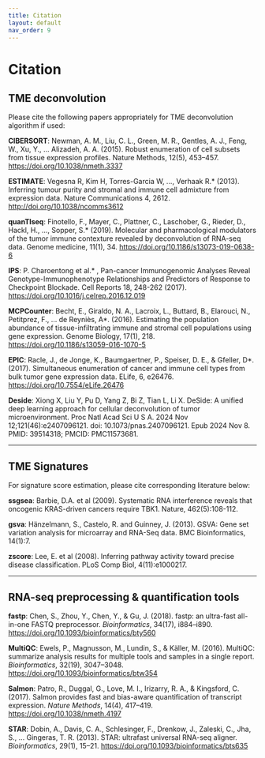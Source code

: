 ```yaml
---
title: Citation
layout: default
nav_order: 9
---
```


# **Citation**

## TME deconvolution

Please cite the following papers appropriately for TME deconvolution algorithm if used:

**CIBERSORT**: Newman, A. M., Liu, C. L., Green, M. R., Gentles, A. J., Feng, W., Xu, Y., … Alizadeh, A. A. (2015). Robust enumeration of cell subsets from tissue expression profiles. Nature Methods, 12(5), 453–457. https://doi.org/10.1038/nmeth.3337

**ESTIMATE**: Vegesna R, Kim H, Torres-Garcia W, …, Verhaak R.* (2013). Inferring tumour purity and stromal and immune cell admixture from expression data. Nature Communications 4, 2612. http://doi.org/10.1038/ncomms3612

**quanTIseq**: Finotello, F., Mayer, C., Plattner, C., Laschober, G., Rieder, D., Hackl, H., …, Sopper, S.* (2019). Molecular and pharmacological modulators of the tumor immune contexture revealed by deconvolution of RNA-seq data. Genome medicine, 11(1), 34. https://doi.org/10.1186/s13073-019-0638-6

**IPS**: P. Charoentong et al.* , Pan-cancer Immunogenomic Analyses Reveal Genotype-Immunophenotype Relationships and Predictors of Response to Checkpoint Blockade. Cell Reports 18, 248-262 (2017). https://doi.org/10.1016/j.celrep.2016.12.019

**MCPCounter**: Becht, E., Giraldo, N. A., Lacroix, L., Buttard, B., Elarouci, N., Petitprez, F., … de Reyniès, A*. (2016). Estimating the population abundance of tissue-infiltrating immune and stromal cell populations using gene expression. Genome Biology, 17(1), 218. https://doi.org/10.1186/s13059-016-1070-5

**EPIC**: Racle, J., de Jonge, K., Baumgaertner, P., Speiser, D. E., & Gfeller, D*. (2017). Simultaneous enumeration of cancer and immune cell types from bulk tumor gene expression data. ELife, 6, e26476. https://doi.org/10.7554/eLife.26476

**Deside**: Xiong X, Liu Y, Pu D, Yang Z, Bi Z, Tian L, Li X. DeSide: A unified deep learning approach for cellular deconvolution of tumor microenvironment. Proc Natl Acad Sci U S A. 2024 Nov 12;121(46):e2407096121. doi: 10.1073/pnas.2407096121. Epub 2024 Nov 8. PMID: 39514318; PMCID: PMC11573681.

---

## TME Signatures

For signature score estimation, please cite corresponding literature below:

**ssgsea**: Barbie, D.A. et al (2009). Systematic RNA interference reveals that oncogenic KRAS-driven cancers require TBK1. Nature, 462(5):108-112.

**gsva**: Hänzelmann, S., Castelo, R. and Guinney, J. (2013). GSVA: Gene set variation analysis for microarray and RNA-Seq data. BMC Bioinformatics, 14(1):7.

**zscore**: Lee, E. et al (2008). Inferring pathway activity toward precise disease classification. PLoS Comp Biol, 4(11):e1000217.

---

## RNA-seq preprocessing & quantification tools

**fastp**: Chen, S., Zhou, Y., Chen, Y., & Gu, J. (2018). fastp: an ultra-fast all-in-one FASTQ preprocessor. *Bioinformatics*, 34(17), i884–i890. https://doi.org/10.1093/bioinformatics/bty560

**MultiQC**: Ewels, P., Magnusson, M., Lundin, S., & Käller, M. (2016). MultiQC: summarize analysis results for multiple tools and samples in a single report. *Bioinformatics*, 32(19), 3047–3048. https://doi.org/10.1093/bioinformatics/btw354

**Salmon**: Patro, R., Duggal, G., Love, M. I., Irizarry, R. A., & Kingsford, C. (2017). Salmon provides fast and bias-aware quantification of transcript expression. *Nature Methods*, 14(4), 417–419. https://doi.org/10.1038/nmeth.4197

**STAR**: Dobin, A., Davis, C. A., Schlesinger, F., Drenkow, J., Zaleski, C., Jha, S., … Gingeras, T. R. (2013). STAR: ultrafast universal RNA-seq aligner. *Bioinformatics*, 29(1), 15–21. https://doi.org/10.1093/bioinformatics/bts635
